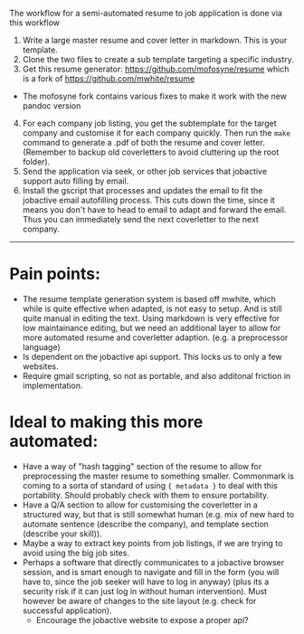 The workflow for a semi-automated resume to job application is done via this workflow

1. Write a large master resume and cover letter in markdown. This is your template.
2. Clone the two files to create a sub template targeting a specific industry.
3. Get this resume generator: https://github.com/mofosyne/resume which is a fork of https://github.com/mwhite/resume
  - The mofosyne fork contains various fixes to make it work with the new pandoc version
4. For each company job listing, you get the subtemplate for the target company and customise it for each company quickly. Then run the `make` command to generate a .pdf of both the resume and cover letter. (Remember to backup old coverletters to avoid cluttering up the root folder).
5. Send the application via seek, or other job services that jobactive support auto filling by email.
6. Install the gscript that processes and updates the email to fit the jobactive email autofilling process. This cuts down the time, since it means you don't have to head to email to adapt and forward the email. Thus you can immediately send the next coverletter to the next company.

-----------

# Pain points:

* The resume template generation system is based off mwhite, which while is quite effective when adapted, is not easy to setup. And is still quite manual in editing the text. Using markdown is very effective for low maintainance editing, but we need an additional layer to allow for more automated resume and coverletter adaption. (e.g. a preprocessor language)
* Is dependent on the jobactive api support. This locks us to only a few websites.
* Require gmail scripting, so not as portable, and also additonal friction in implementation.

# Ideal to making this more automated:
* Have a way of "hash tagging" section of the resume to allow for preprocessing the master resume to something smaller. Commonmark is coming to a sorta of standard of using `{ metadata }` to deal with this portability. Should probably check with them to ensure portability.
* Have a Q/A section to allow for customising the coverletter in a structured way, but that is still somewhat human (e.g. mix of new hard to automate sentence (describe the company), and template section (describe your skill)).
* Maybe a way to extract key points from job listings, if we are trying to avoid using the big job sites.
* Perhaps a software that directly communicates to a jobactive browser session, and is smart enough to navigate and fill in the form (you will have to, since the job seeker will have to log in anyway) (plus its a security risk if it can just log in without human intervention). Must however be aware of changes to the site layout (e.g. check for successful application). 
  - Encourage the jobactive website to expose a proper api?
